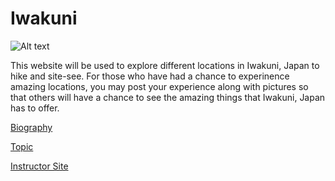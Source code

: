 # Iwakuni
![Alt text](https://media-cdn.tripadvisor.com/media/photo-s/13/c2/06/64/caption.jpg)


This website will be used to explore different locations in Iwakuni, Japan to hike and site-see. For those who have had a chance to experinence amazing locations, you may post your experience along with pictures so that others will have a chance to see the amazing things that Iwakuni, Japan has to offer. 

[Biography](bio)

[Topic](topic)

[Instructor Site](http://islandman.org/)
